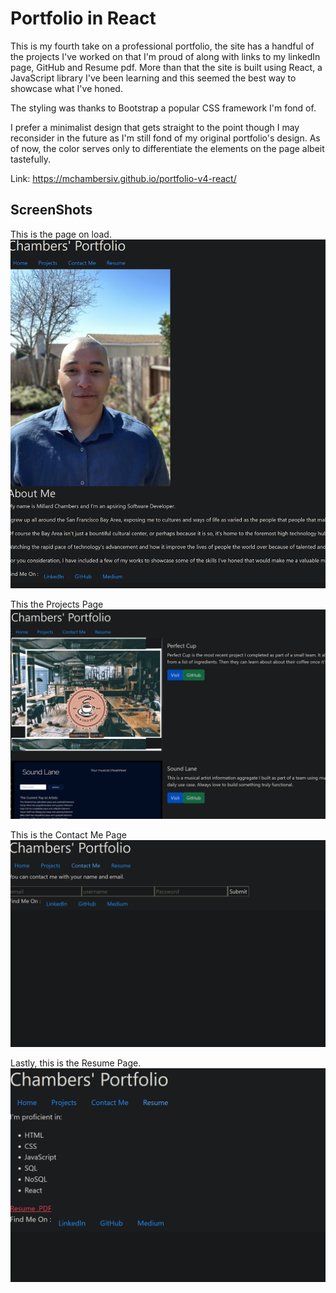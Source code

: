 # Portfolio in React
This is my fourth take on a professional portfolio, the site has a handful of the projects I've worked on that I'm proud of along with links to my linkedIn page, GitHub and Resume pdf. More than that the site is built using React, a JavaScript library I've been learning and this seemed the best way to showcase what I've honed.

The styling was thanks to Bootstrap a popular CSS framework I'm fond of.

I prefer a minimalist design that gets straight to the point though I may reconsider in the future as I'm still fond of my original portfolio's design. As of now, the color serves only to differentiate the elements on the page albeit tastefully.

Link: https://mchambersiv.github.io/portfolio-v4-react/



## ScreenShots
This is the page on load.
![Home Page](./RMimg/1.png  "Home Page")

This the Projects Page
![Project Page](./RMimg/2.png "Project Page")

This is the Contact Me Page
![Contact Page](./RMimg/3.png  "Contact Page")

Lastly, this is the Resume Page.
![Resume Page](./RMimg/4.png "Resume Page")
